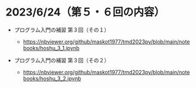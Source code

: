 # 2023/6/24（第５・６回の内容）

- プログラム入門の補習 第３回（その１）
    - https://nbviewer.org/github/maskot1977/tmd2023py/blob/main/notebooks/hoshu_3_1.ipynb

- プログラム入門の補習 第３回（その２）
    - https://nbviewer.org/github/maskot1977/tmd2023py/blob/main/notebooks/hoshu_3_2.ipynb
